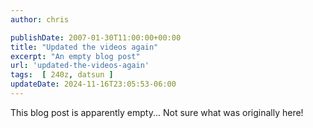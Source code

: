 ```yaml
---
author: chris

publishDate: 2007-01-30T11:00:00+00:00
title: "Updated the videos again"
excerpt: "An empty blog post"
url: 'updated-the-videos-again'
tags:  [ 240z, datsun ] 
updateDate: 2024-11-16T23:05:53-06:00
---
```


This blog post is apparently empty... Not sure what was originally here!
